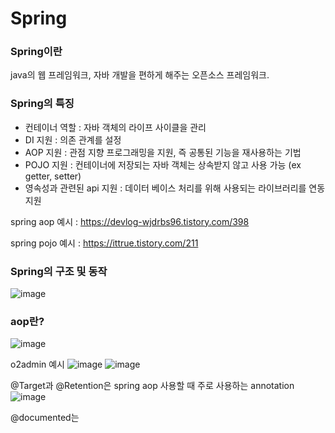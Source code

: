 # Spring
### Spring이란
java의 웹 프레임워크, 자바 개발을 편하게 해주는 오픈소스 프레임워크.

### Spring의 특징
- 컨테이너 역할 : 자바 객체의 라이프 사이클을 관리
- DI 지원 : 의존 관계를 설정
- AOP 지원 : 관점 지향 프로그래밍을 지원, 즉 공통된 기능을 재사용하는 기법
- POJO 지원 : 컨테이너에 저장되는 자바 객체는 상속받지 않고 사용 가능 (ex getter, setter)
- 영속성과 관련된 api 지원 : 데이터 베이스 처리를 위해 사용되는 라이브러리를 연동 지원
  
spring aop 예시 : https://devlog-wjdrbs96.tistory.com/398

spring pojo 예시 : https://ittrue.tistory.com/211

### Spring의 구조 및 동작
![image](https://github.com/jaemok0514/project/assets/94815900/d84b1d38-af23-4e47-a260-dcd2266b916d)

### aop란?
![image](https://github.com/jaemok0514/project/assets/94815900/3e232e62-b1d9-4490-9a8b-aeeb1f9d5575)

o2admin 예시
![image](https://github.com/jaemok0514/project/assets/94815900/9b03df15-f6e5-4446-ba64-ed9cc9f79a6b)
![image](https://github.com/jaemok0514/project/assets/94815900/80162681-6cf1-4651-8796-46deec78a905)

@Target과 @Retention은 spring aop 사용할 때 주로 사용하는 annotation
![image](https://github.com/jaemok0514/project/assets/94815900/0806be7f-1f06-48d0-a751-89603462b005)

@documented는 
